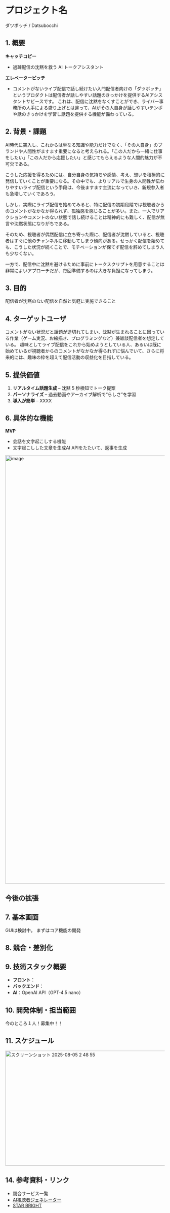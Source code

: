 # プロジェクト名
ダツボッチ / Datsubocchi

## 1. 概要
**キャッチコピー**
  - 過疎配信の沈黙を救う AI トークアシスタント  

**エレベーターピッチ**
  - コメントがないライブ配信で話し続けたい入門配信者向けの「ダツボッチ」というプロダクトは配信者が話しやすい話題のきっかけを提供するAIアシスタントサビースです。
  これは、配信に沈黙をなくすことができ、ライバー事務所の人手による盛り上げとは違って、AIがその人自身が話しやすいテンポや話のきっかけを学習し話題を提供する機能が備わっている。

## 2. 背景・課題
AI時代に突入し、これからは単なる知識や能力だけでなく、「その人自身」のブランドや人間性がますます重要になると考えられる。「この人だから一緒に仕事をしたい」「この人だから応援したい」と感じてもらえるような人間的魅力が不可欠である。

こうした応援を得るためには、自分自身の気持ちや感情、考え、想いを積極的に発信していくことが重要になる。その中でも、よりリアルで生身の人間性が伝わりやすいライブ配信という手段は、今後ますます主流になっていき、新規参入者も急増していくであろう。

しかし、実際にライブ配信を始めてみると、特に配信の初期段階では視聴者からのコメントがなかなか得られず、孤独感を感じることが多い。また、一人でリアクションやコメントのない状態で話し続けることは精神的にも難しく、配信が無言や沈黙状態になりがちである。

そのため、視聴者が偶然配信に立ち寄った際に、配信者が沈黙していると、視聴者はすぐに他のチャンネルに移動してしまう傾向がある。せっかく配信を始めても、こうした状況が続くことで、モチベーションが保てず配信を辞めてしまう人も少なくない。

一方で、配信中に沈黙を避けるために事前にトークスクリプトを用意することは非常によいアプローチだが、毎回準備するのは大きな負担になってしまう。


## 3. 目的
配信者が沈黙のない配信を自然と気軽に実施できること

## 4. ターゲットユーザ
コメントがない状況だと話題が途切れてしまい、沈黙が生まれることに困っている作業（ゲーム実況、お絵描き、プログラミングなど）兼雑談配信者を想定している。
趣味としてライブ配信をこれから始めようとしている人、あるいは既に始めているが視聴者からのコメントがなかなか得られずに悩んでいて、さらに将来的には、趣味の枠を超えて配信活動の収益化を目指している。

## 5. 提供価値
1. **リアルタイム話題生成** – 沈黙 5 秒検知でトーク提案  
2. **パーソナライズ** – 過去動画やアーカイブ解析で“らしさ”を学習  
3. **導入が簡単** – XXXX

## 6. 具体的な機能
**MVP**
- 会話を文字起こしする機能
- 文字起こしした文章を生成AI APIをたたいて、返事を生成
<img width="2400" height="1350" alt="image" src="https://github.com/user-attachments/assets/24cf3d56-6eff-42c3-97ec-caa1f12ca0e5" />

**今後の拡張**
- 

## 7. 基本画面
GUIは検討中。
まずはコア機能の開発

## 8. 競合・差別化


## 9. 技術スタック概要
- **フロント**：
- **バックエンド**：
- **AI**：OpenAI API（GPT‑4.5 nano）

## 10. 開発体制・担当範囲
今のところ１人！募集中！！


## 11. スケジュール
<img width="955" height="362" alt="スクリーンショット 2025-08-05 2 48 55" src="https://github.com/user-attachments/assets/7368c28f-7b37-4b24-96b7-364ea187b5de" />


## 14. 参考資料・リンク
- 競合サービス一覧
- [AI視聴者ジェネレーター](https://note.com/cafesingularity/n/nb6d405ed3eb5)
- [STAR BRIGHT](https://star-bright-live.com/column/stream-talk/#:~:text=%E3%81%93%E3%82%8C%E3%81%AF%E5%BD%93%E4%BA%8B%E5%8B%99%E6%89%80STAR%20BRIGHT)
